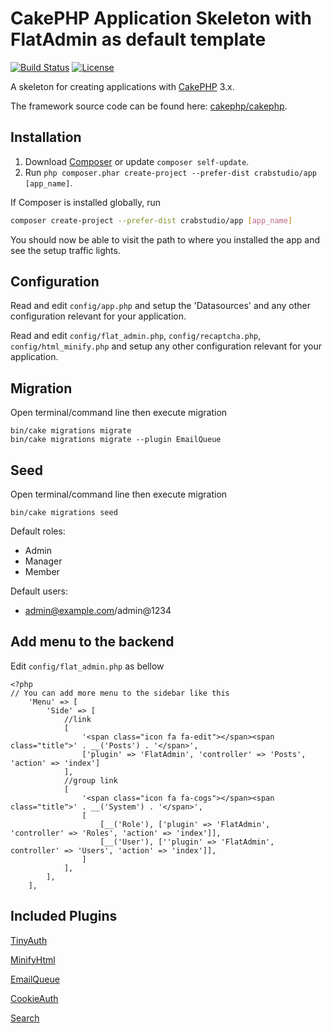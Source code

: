 # CakePHP Application Skeleton with FlatAdmin as default template

[![Build Status](https://img.shields.io/travis/cakephp/app/master.svg?style=flat-square)](https://travis-ci.org/cakephp/app)
[![License](https://img.shields.io/packagist/l/cakephp/app.svg?style=flat-square)](https://packagist.org/packages/cakephp/app)

A skeleton for creating applications with [CakePHP](http://cakephp.org) 3.x.

The framework source code can be found here: [cakephp/cakephp](https://github.com/cakephp/cakephp).

## Installation

1. Download [Composer](http://getcomposer.org/doc/00-intro.md) or update `composer self-update`.
2. Run `php composer.phar create-project --prefer-dist crabstudio/app [app_name]`.

If Composer is installed globally, run
```bash
composer create-project --prefer-dist crabstudio/app [app_name]
```

You should now be able to visit the path to where you installed the app and see
the setup traffic lights.

## Configuration

Read and edit `config/app.php` and setup the 'Datasources' and any other
configuration relevant for your application.

Read and edit `config/flat_admin.php`, `config/recaptcha.php`, `config/html_minify.php` and setup any other
configuration relevant for your application.

## Migration

Open terminal/command line then execute migration
```
bin/cake migrations migrate
bin/cake migrations migrate --plugin EmailQueue
```

## Seed

Open terminal/command line then execute migration
```
bin/cake migrations seed
```

Default roles:

- Admin
- Manager
- Member

Default users:

- admin@example.com/admin@1234

## Add menu to the backend

Edit `config/flat_admin.php` as bellow

```
<?php
// You can add more menu to the sidebar like this
    'Menu' => [
        'Side' => [
            //link
            [
                '<span class="icon fa fa-edit"></span><span class="title">' . __('Posts') . '</span>', 
                ['plugin' => 'FlatAdmin', 'controller' => 'Posts', 'action' => 'index']
            ],
            //group link
            [
                '<span class="icon fa fa-cogs"></span><span class="title">' . __('System') . '</span>',
                [
                    [__('Role'), ['plugin' => 'FlatAdmin', 'controller' => 'Roles', 'action' => 'index']],
                    [__('User'), [''plugin' => 'FlatAdmin', controller' => 'Users', 'action' => 'index']],
                ]
            ],
        ],
    ],
```

## Included Plugins

[TinyAuth](github.com/dereuromark/cakephp-tinyauth)

[MinifyHtml](https://github.com/WyriHaximus/MinifyHtml)

[EmailQueue](https://github.com/crabstudio/emailqueue)

[CookieAuth](https://github.com/Xety/Cake3-CookieAuth)

[Search](https://github.com/friendsofcake/search)